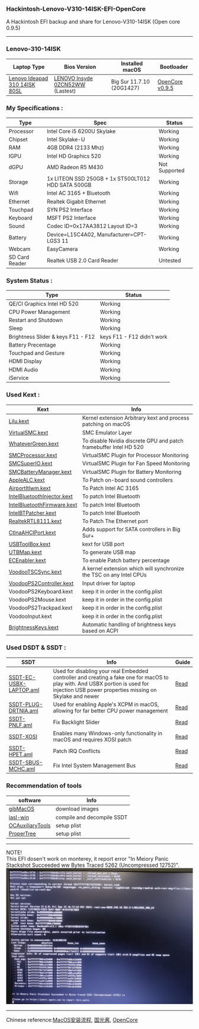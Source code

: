 ### Hackintosh-Lenovo-V310-14ISK-EFI-OpenCore

A Hackintosh EFI backup and share for Lenovo-V310-14ISK (Open core 0.9.5)  

***

### Lenovo-310-14ISK 

| Laptop Type | Bios Version | Installed macOS | Bootloader |
| ----------- | ----------- | ----------- | ----------- | 
| [Lenovo Ideapad 310 14ISK 80SL](https://detail.zol.com.cn/notebook/index1145655.shtml) | [LENOVO Insyde 0ZCN52WW](https://newsupport.lenovo.com.cn/driveDownloads_detail.html?driveId=71387) (Lastest)| Big Sur 11.7.10 (20G1427) | [OpenCore v0.9.5](https://github.com/acidanthera/OpenCorePkg/releases) |

### My Specifications :

| Type | Spec | Status |
| ----------- | ----------- | ----------- |
| Processor | Intel Core i5 6200U Skylake | Working |
| Chipset | Intel Skylake-U | Working |
| RAM | 4GB DDR4  (2133 Mhz) | Working |
| IGPU | Intel HD Graphics 520 | Working |
| dGPU | AMD Radeon R5 M430 | Not Supported |
| Storage | 1x LITEON SSD 250GB + 1x ST500LT012 HDD SATA 500GB | Working |
| Wifi | Intel AC 3165 + Bluetooth | Working |
| Ethernet | Realtek Gigabit Ethernet | Working |
| Touchpad | SYN PS2 Interface | Working |
| Keyboard | MSFT PS2 Interface | Working |
| Sound | Codec ID=0x17AA3812 Layout ID=3 | Working |
| Battery | Device=L15C4A02, Manufacturer=CPT-LGS3 11 | Working |
| Webcam | EasyCamera | Working |
| SD Card Reader | Realtek USB 2.0 Card Reader | Untested |

### System Status :

| Type | Status |
| ----------- | ----------- |
| QE/CI Graphics Intel HD 520 | Working |
| CPU Power Management | Working |
| Restart and Shutdown | Working |
| Sleep | Working |
| Brightness Slider & keys F11 - F12 | keys F11 - F12 didn't work |
| Battery Precentage | Working |
| Touchpad and Gesture | Working |
| HDMI Display | Working |
| HDMI Audio | Working |
| iService | Working |

### Used Kext :

| Kext | Info |
| ----------- | ----------- |
| [Lilu.kext](https://github.com/acidanthera/Lilu/releases) | Kernel extension Arbitrary kext and process patching on macOS |
| [VirtualSMC.kext](https://github.com/acidanthera/VirtualSMC/releases) | SMC Emulator Layer |
| [WhateverGreen.kext](https://github.com/acidanthera/WhateverGreen/releases) | To disable Nvidia discrete GPU and patch framebuffer Intel HD 520 |
| [SMCProcessor.kext](https://github.com/acidanthera/VirtualSMC/releases) | VirtualSMC Plugin for Processor Monitoring |
| [SMCSuperIO.kext](https://github.com/acidanthera/VirtualSMC/releases) | VirtualSMC Plugin for Fan Speed Monitoring |
| [SMCBatteryManager.kext](https://github.com/acidanthera/VirtualSMC/releases) | VirtualSMC Plugin for Battery Monitoring |
| [AppleALC.kext](https://github.com/acidanthera/AppleALC/releases) | To Patch on-board sound controllers|
| [AirportItlwm.kext](https://github.com/OpenIntelWireless/itlwm/releases) | To Patch Intel AC 3165 |
| [IntelBluetoothInjector.kext](https://github.com/OpenIntelWireless/IntelBluetoothFirmware/releases) | To patch Intel Bluetooth |
| [IntelBluetoothFirmware.kext](https://github.com/OpenIntelWireless/IntelBluetoothFirmware/releases) | To patch Intel Bluetooth |
| [IntelBTPatcher.kext](https://github.com/OpenIntelWireless/IntelBluetoothFirmware/releases) | To patch Intel Bluetooth |
| [RealtekRTL8111.kext](https://github.com/Mieze/RTL8111_driver_for_OS_X/releases) | To Patch The Ethernet port |
| [CtlnaAHCIPort.kext](https://github.com/dortania/OpenCore-Install-Guide/blob/master/extra-files/CtlnaAHCIPort.kext.zip) | Adds support for SATA controllers in Big Sur+ |
| [USBToolBox.kext](https://github.com/USBToolBox/tool/releases) | kext for USB port |
| [UTBMap.kext](https://github.com/USBToolBox/tool/releases) | To generate USB map |
| [ECEnabler.kext](https://github.com/1Revenger1/ECEnabler/releases) | To enable Patch battery percentage |
| [VoodooTSCSync.kext](https://github.com/RehabMan/VoodooTSCSync) | A kernel extension which will synchronize the TSC on any Intel CPUs |
| [VoodooPS2Controller.kext](https://github.com/acidanthera/VoodooPS2/releases) | Input driver for laptop |
| VoodooPS2Keyboard.kext | keep it in order in the config.plist |
| VoodooPS2Mouse.kext | keep it in order in the config.plist |
| VoodooPS2Trackpad.kext | keep it in order in the config.plist |
| VoodooInput.kext | keep it in order in the config.plist |
| [BrightnessKeys.kext](https://github.com/acidanthera/BrightnessKeys/releases) | Automatic handling of brightness keys based on ACPI  |

### Used DSDT & SSDT :

| SSDT | Info | Guide |
| ----------- | ----------- | ----------- |
| [SSDT-EC-USBX-LAPTOP.aml](https://github.com/dortania/Getting-Started-With-ACPI/blob/master/extra-files/compiled/SSDT-EC-LAPTOP.aml) | Used for disabling your real Embedded controller and creating a fake one for macOS to play with. And USBX portion is used for injection USB power properties missing on Skylake and newer | [Read](https://dortania.github.io/Getting-Started-With-ACPI/ssdt-methods/ssdt-prebuilt.html#laptop-skylake-and-kaby-lake) |
| [SSDT-PLUG-DRTNIA.aml](https://github.com/dortania/Getting-Started-With-ACPI/blob/master/extra-files/compiled/SSDT-PLUG-DRTNIA.aml) | Used for enabling Apple's XCPM in macOS, allowing for far better CPU power management | [Read](https://dortania.github.io/Getting-Started-With-ACPI/ssdt-methods/ssdt-prebuilt.html#laptop-skylake-and-kaby-lake) |
| [SSDT-PNLF.aml](https://github.com/dortania/Getting-Started-With-ACPI/blob/master/extra-files/compiled/SSDT-PNLF.aml)| Fix Backlight Slider | [Read](https://dortania.github.io/Getting-Started-With-ACPI/Laptops/backlight.html) |
| [SSDT-XOSI](https://github.com/dortania/Getting-Started-With-ACPI/blob/master/extra-files/compiled/SSDT-XOSI.aml) | Enables many Windows-only functionality in macOS and requires XOSI patch | [Read](https://dortania.github.io/OpenCore-Install-Guide/config-laptop.plist/skylake.html#acpi) |
| [SSDT-HPET.aml](https://dortania.github.io/Getting-Started-With-ACPI/Universal/irq.html)  | Patch IRQ Conflicts | [Read](https://dortania.github.io/Getting-Started-With-ACPI/ssdt-methods/ssdt-easy.html#running-ssdttime) |
| [SSDT-SBUS-MCHC.aml](https://dortania.github.io/Getting-Started-With-ACPI/Universal/smbus.html) | Fix Intel System Management Bus | [Read](https://dortania.github.io/Getting-Started-With-ACPI/Universal/smbus-methods/manual.html#edits-to-the-sample-ssdt) |

### Recommendation of tools
| software | Info |
| ----------- | ----------- |
| [gibMacOS](https://github.com/corpnewt/gibMacOS) | download images |
| [iasl-win](https://www.intel.com/content/www/us/en/download/774881/acpi-component-architecture-downloads-windows-binary-tools.html) | compile and decompile SSDT |
| [OCAuxiliaryTools](https://github.com/GPUOpen-Tools/OCAT/releases) | setup plist |
| [ProperTree](https://github.com/corpnewt/ProperTree) | setup plist |

***
NOTE!  
This EFI dosen't work on monterey, it report error "In Meiory Panic Stackshot Succeeded ww Bytes Traced 5262 (Uncompressed 12752)".
![error](s2.png " In Meiory Panic Stackshot Succeeded ww Bytes Traced 5262 (Uncompressed 12752)")

***
Chinese reference:[MacOS安装流程](https://tech.sina.cn/2020-07-14/detail-iivhvpwx5197337.d.html), [国光酱](https://apple.sqlsec.com/), [OpenCore](https://thrrip.github.io/OpenCore-Install-Guide/)

